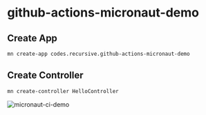 # github-actions-micronaut-demo

## Create App

```bash
mn create-app codes.recursive.github-actions-micronaut-demo
```

## Create Controller 

```bash
mn create-controller HelloController 
```

![micronaut-ci-demo](https://github.com/recursivecodes/github-actions-micronaut-demo/workflows/micronaut-ci-demo/badge.svg)